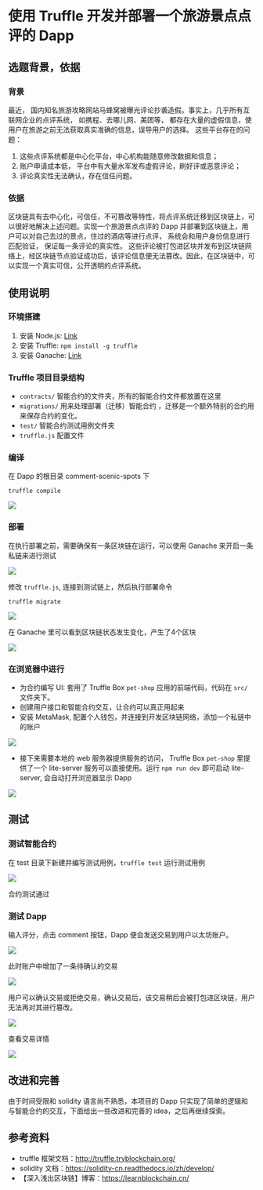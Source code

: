# 使用 Truffle 开发并部署一个旅游景点点评的 Dapp

## 选题背景，依据

### 背景

最近， 国内知名旅游攻略网站马蜂窝被曝光评论抄袭造假。事实上，几乎所有互联网企业的点评系统， 如携程、去哪儿网、美团等， 都存在大量的虚假信息，使用户在旅游之前无法获取真实准确的信息，误导用户的选择。
这些平台存在的问题：

1. 这些点评系统都是中心化平台，中心机构能随意修改数据和信息；
2. 账户申请成本低， 平台中有大量水军发布虚假评论，刷好评或恶意评论；
3. 评论真实性无法确认，存在信任问题。

### 依据

区块链具有去中心化，可信任，不可篡改等特性，将点评系统迁移到区块链上，可以很好地解决上述问题。实现一个旅游景点点评的 Dapp 并部署到区块链上，用户可以对自己去过的景点，住过的酒店等进行点评， 系统会和用户身份信息进行匹配验证， 保证每一条评论的真实性。 这些评论被打包进区块并发布到区块链网络上，经区块链节点验证成功后，该评论信息便无法篡改。因此，在区块链中，可以实现一个真实可信，公开透明的点评系统。

## 使用说明

### 环境搭建

1. 安装 Node.js: [Link](https://nodejs.org/en/download/)
2. 安装 Truffle: `npm install -g truffle`
3. 安装 Ganache: [Link](http://truffleframework.com/ganache/)

### Truffle 项目目录结构

 - `contracts/` 智能合约的文件夹，所有的智能合约文件都放置在这里
 - `migrations/` 用来处理部署（迁移）智能合约 ，迁移是一个额外特别的合约用来保存合约的变化。
 - `test/` 智能合约测试用例文件夹
 - `truffle.js` 配置文件

### 编译

在 Dapp 的根目录 comment-scenic-spots 下

```
truffle compile
```

![](images/compile-result.png)

### 部署

在执行部署之前，需要确保有一条区块链在运行，可以使用 Ganache 来开启一条私链来进行测试

![](images/ganache-start.png)

修改 `truffle.js`, 连接到测试链上，然后执行部署命令

```
truffle migrate
```

![](images/migrate-result.png)

在 Ganache 里可以看到区块链状态发生变化，产生了4个区块

![](images/ganache-end.png)

### 在浏览器中进行

 - 为合约编写 UI: 套用了 Truffle Box `pet-shop` 应用的前端代码，代码在 `src/` 文件夹下。
 - 创建用户接口和智能合约交互，让合约可以真正用起来
 - 安装 MetaMask, 配置个人钱包，并连接到开发区块链网络，添加一个私链中的账户

![](images/metamask-start.png)

 - 接下来需要本地的 web 服务器提供服务的访问， Truffle Box `pet-shop` 里提供了一个 lite-server 服务可以直接使用。运行 `npm run dev` 即可启动 lite-server, 会自动打开浏览器显示 Dapp

![](images/dappUI.png)


## 测试

### 测试智能合约

在 test 目录下新建并编写测试用例，`truffle test` 运行测试用例

![](images/test-result.png)

合约测试通过

### 测试 Dapp

输入评分，点击 comment 按钮，Dapp 便会发送交易到用户以太坊账户。

![](images/after-comment1.png)

此时账户中增加了一条待确认的交易

![](images/after-comment2.png)


用户可以确认交易或拒绝交易，确认交易后，该交易稍后会被打包进区块链，用户无法再对其进行篡改。

![](images/confirmed.png)

查看交易详情

![](images/detail.png)

## 改进和完善

由于时间受限和 solidity 语言尚不熟悉，本项目的 Dapp 只实现了简单的逻辑和与智能合约的交互，下面给出一些改进和完善的 idea，之后再继续探索。


## 参考资料

 - truffle 框架文档：http://truffle.tryblockchain.org/
 - solidity 文档：https://solidity-cn.readthedocs.io/zh/develop/
 - 【深入浅出区块链】博客：https://learnblockchain.cn/
